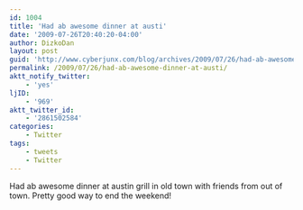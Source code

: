 ```yaml
---
id: 1004
title: 'Had ab awesome dinner at austi'
date: '2009-07-26T20:40:20-04:00'
author: DizkoDan
layout: post
guid: 'http://www.cyberjunx.com/blog/archives/2009/07/26/had-ab-awesome-dinner-at-austi/'
permalink: /2009/07/26/had-ab-awesome-dinner-at-austi/
aktt_notify_twitter:
    - 'yes'
ljID:
    - '969'
aktt_twitter_id:
    - '2861502584'
categories:
    - Twitter
tags:
    - tweets
    - Twitter
---
```


Had ab awesome dinner at austin grill in old town with friends from out of town. Pretty good way to end the weekend!